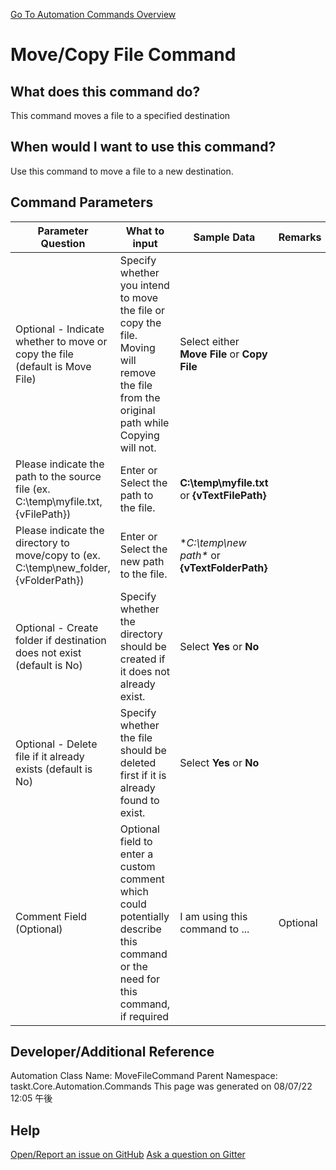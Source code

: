 <!--TITLE: Move/Copy File Command -->
<!-- SUBTITLE: a command in the File Operation Commands group. -->
[Go To Automation Commands Overview](/automation-commands.md)


# Move/Copy File Command


## What does this command do?
This command moves a file to a specified destination


## When would I want to use this command?
Use this command to move a file to a new destination.


## Command Parameters
| Parameter Question   	| What to input  	|  Sample Data 	| Remarks  	|
| ---                    | ---               | ---           | ---       |
|Optional - Indicate whether to move or copy the file (default is Move File)|Specify whether you intend to move the file or copy the file.  Moving will remove the file from the original path while Copying will not.|Select either **Move File** or **Copy File**||
|Please indicate the path to the source file (ex. C:\temp\myfile.txt, {vFilePath})|Enter or Select the path to the file.|**C:\temp\myfile.txt** or **{vTextFilePath}**||
|Please indicate the directory to move/copy to (ex. C:\temp\new_folder, {vFolderPath})|Enter or Select the new path to the file.|**C:\temp\new path\** or **{vTextFolderPath}**||
|Optional - Create folder if destination does not exist (default is No)|Specify whether the directory should be created if it does not already exist.|Select **Yes** or **No**||
|Optional - Delete file if it already exists (default is No)|Specify whether the file should be deleted first if it is already found to exist.|Select **Yes** or **No**||
|Comment Field (Optional)|Optional field to enter a custom comment which could potentially describe this command or the need for this command, if required|I am using this command to ...|Optional|














## Developer/Additional Reference
Automation Class Name: MoveFileCommand
Parent Namespace: taskt.Core.Automation.Commands
This page was generated on 08/07/22 12:05 午後


## Help
[Open/Report an issue on GitHub](https://github.com/saucepleez/taskt/issues/new)
[Ask a question on Gitter](https://gitter.im/taskt-rpa/Lobby)
